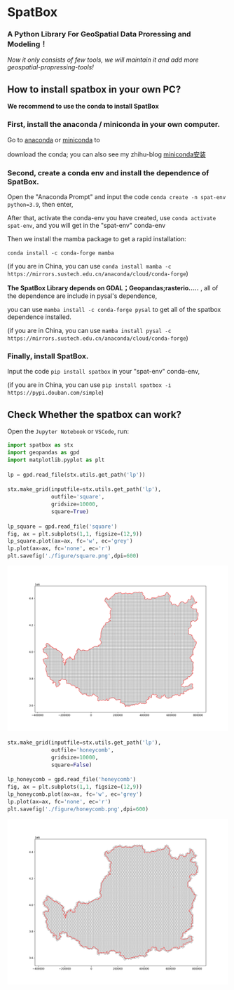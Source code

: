 # SpatBox

### A Python Library For GeoSpatial Data Proressing and Modeling！

*Now it only consists of few tools, we will maintain it and add more geospatial-propressing-tools!*

## How to install spatbox in your own PC?

**We recommend to use the conda to install SpatBox**

### First, install the anaconda / miniconda in your own computer.

Go to [anaconda](https://www.anaconda.com/) or [miniconda](https://conda.io/projects/conda/en/latest/user-guide/install/index.html) to 

download the conda; you can also see my zhihu-blog [miniconda安装](https://zhuanlan.zhihu.com/p/585511162)

### Second, create a conda env and install the dependence of SpatBox.

Open the "Anaconda Prompt" and input the code `conda create -n spat-env python=3.9`, then enter,

After that, activate the conda-env you have created, use `conda activate spat-env`, and you will get in the "spat-env" conda-env

Then we install the mamba package to get a rapid installation:

`conda install -c conda-forge mamba` 

(if you are in China, you can use `conda install mamba -c https://mirrors.sustech.edu.cn/anaconda/cloud/conda-forge`)

**The SpatBox Library depends on GDAL；Geopandas;rasterio.....** , all of the dependence are include in pysal's dependence,

you can use `mamba install -c conda-forge pysal` to get all of the spatbox dependence installed.

(if you are in China, you can use `mamba install pysal -c https://mirrors.sustech.edu.cn/anaconda/cloud/conda-forge`)

### Finally, install SpatBox.

Input the code `pip install spatbox` in your "spat-env" conda-env,

(if you are in China, you can use `pip install spatbox -i https://pypi.douban.com/simple`)

## Check Whether the spatbox can work?

Open the `Jupyter Notebook` or `VSCode`, run:

```python
import spatbox as stx
import geopandas as gpd
import matplotlib.pyplot as plt  

lp = gpd.read_file(stx.utils.get_path('lp'))

stx.make_grid(inputfile=stx.utils.get_path('lp'),
              outfile='square',
              gridsize=10000,
              square=True)

lp_square = gpd.read_file('square')
fig, ax = plt.subplots(1,1, figsize=(12,9))
lp_square.plot(ax=ax, fc='w', ec='grey') 
lp.plot(ax=ax, fc='none', ec='r')
plt.savefig('./figure/square.png',dpi=600)
```

<center><img src="./figure/square.png"/></center>

```python
stx.make_grid(inputfile=stx.utils.get_path('lp'),
              outfile='honeycomb',
              gridsize=10000,
              square=False)

lp_honeycomb = gpd.read_file('honeycomb')
fig, ax = plt.subplots(1,1, figsize=(12,9))
lp_honeycomb.plot(ax=ax, fc='w', ec='grey') 
lp.plot(ax=ax, fc='none', ec='r')
plt.savefig('./figure/honeycomb.png',dpi=600)
```
<center><img src="./figure/honeycomb.png"/></center>
